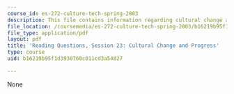 ```yaml
---
course_id: es-272-culture-tech-spring-2003
description: This file contains information regarding cultural change and progress.
file_location: /coursemedia/es-272-culture-tech-spring-2003/b16219b95f1d3930760c011cd3a54827_MITES_272S03_q23.pdf
file_type: application/pdf
layout: pdf
title: 'Reading Questions, Session 23: Cultural Change and Progress'
type: course
uid: b16219b95f1d3930760c011cd3a54827

---
```

None